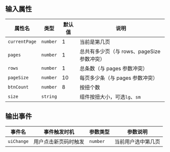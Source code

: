 <h2 uiAnchor id="输入属性">输入属性</h2>

| 属性名 | 类型  | 默认值 | 说明    |
| --            | --        | --        | --        |
| `currentPage` | `number`  | 1         | 当前是第几页 |
| `pages`       | `number`  | 1         | 总共有多少页（与 rows、pageSize 参数冲突） |
| `rows`        | `number`  | 1         | 总条数（与 pages 参数冲突） |
| `pageSize`    | `number`  | 10        | 每页多少条（与 pages 参数冲突） |
| `btnCount`    | `number`  | 8         | 按扭个数 |
| `size`        | `string`  |           | 组件按扭大小，可选`lg`、`sm` |

<h2 uiAnchor id="输出事件">输出事件</h2>

| 事件名         | 事件触发时机 | 参数类型              | 参数说明    |
| --             | --          | --                   | --          |
| `uiChange` | 用户点击新页码时触发 |`number`   | 当前用户选中第几页 |

